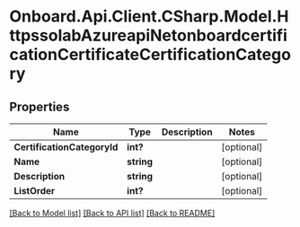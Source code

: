 # Onboard.Api.Client.CSharp.Model.HttpssolabAzureapiNetonboardcertificationCertificateCertificationCategory
## Properties

Name | Type | Description | Notes
------------ | ------------- | ------------- | -------------
**CertificationCategoryId** | **int?** |  | [optional] 
**Name** | **string** |  | [optional] 
**Description** | **string** |  | [optional] 
**ListOrder** | **int?** |  | [optional] 

[[Back to Model list]](../README.md#documentation-for-models) [[Back to API list]](../README.md#documentation-for-api-endpoints) [[Back to README]](../README.md)

